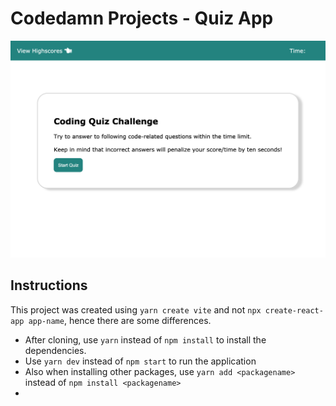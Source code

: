 # Codedamn Projects - Quiz App


![main image](https://raw.githubusercontent.com/codedamn-projects/quiz-app/master/images/startcard.png)

## Instructions
This project was created using ```yarn create vite``` and not ```npx create-react-app app-name```, hence there are some differences.
* After cloning, use ```yarn``` instead of ```npm install``` to install the dependencies.
* Use ```yarn dev``` instead of ```npm start``` to run the application
* Also when installing other packages, use ```yarn add <packagename>``` instead of ```npm install <packagename>```
* 
<!-- ## Hello developer!

This is one of the many projects available on [codedamn](https://codedamn.com/projects) to reinforce your learning by building. If you want to become a frontend developer and learn by practicing, feel free to attempt this challenge. Feel free to check out the codedamn [frontend web developer learning path](https://codedamn.com/learning-paths) to learn more about how to become an awesome frontend developer.

We decided to attempt this project. The project has four(4) pages in all: 
* The Start Page 
* The Question page 
* The All-done Page and 
* The Highscore Page.

You can read about our experience [here](https://kamet.hashnode.dev/quiz-app)

## :page_facing_up: Table of contents

- [Codedamn Projects - Quiz App](#codedamn-projects---quiz-app)
  - [Instructions](#instructions)

## :camera: Screenshots

![Start Page](./assets/images/homepage.png)

![Question Page](./assets/images/question.png)

![All done Page](./assets/images/alldone.png)

![Highscore Page](./assets/images/highscore.png)


## :signal_strength: Technologies

* [React](https://reactjs.org/) - JS library
* [CSS](https://developer.mozilla.org/en-US/docs/Web/CSS) for styling.
* [Vercel](https://www.netlify.com/) for hosting the project.

## :cool: Live-Solution

* Here is the [Link](https://ccodedamn-quiz-app.vercel.app/) to the live solution of the clone.

## :envelope: Contact

* Repo created by [Moyinoluwa](https://github.com/moyinoluwa-10/), email: moyinadelowo@gmail.com

## :pen: Contributors

* [Moyinoluwa](https://github.com/moyinoluwa-10/)
* [Stephen](https://github.com/stephen-gift/) -->
